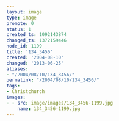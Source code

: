```yaml
---
layout: image
type: image
promote: 0
status: 1
created_ts: 1092143874
changed_ts: 1372159446
node_id: 1199
title: '134_3456'
created: '2004-08-10'
changed: '2013-06-25'
aliases:
- "/2004/08/10/134_3456/"
permalink: "/2004/08/10/134_3456/"
tags:
- Christchurch
images:
- - src: image/images/134_3456-1199.jpg
    name: 134_3456-1199.jpg
---
```


